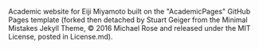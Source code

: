 Academic website for Eiji Miyamoto built on the "AcademicPages" GitHub Pages template (forked then detached by Stuart Geiger from the Minimal Mistakes Jekyll Theme, © 2016 Michael Rose and released under the MIT License, posted in License.md).
